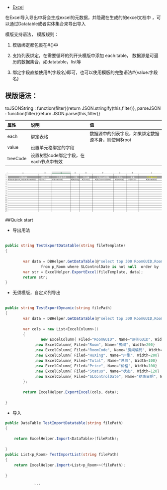 + [Excel](Excel.md)

在Excel导入导出中将会生成excel的元数据，并隐藏在生成的的excel文档中
，可以通过Datatable或者实体集合来导出导入

模版支持语法，
模版规则：

1. 模版绑定都包裹在#{}中

2. 支持列表绑定，在需要循环的列开头模版中添加 each:table，
数据源是可遍历的数据集合，如datatable，list等

3. 绑定字段直接使用#{字段名}即可，也可以使用模版的完整语法#{value:字段名}

## 模版语法：

toJSONString : function(filter){return JSON.stringify(this,filter)},
	parseJSON : function(filter){return JSON.parse(this,filter)}

| 属性     | 说明     |值
| :------------- | :------------- |:----|
| each |  绑定表格  |数据源中的列表字段，如果绑定数据源本身，则使用$root
| value |  设置单元格绑定的字段   |
| treeCode |  设置树型code绑定字段，在each节点中有效  |


![exceltemplate image](exceltemplate.png)

##Quick start

+ 导出用法
```C#  

public string TestExportDatatable(string fileTemplate)
{

		var data = DBHelper.GetDataTable(@"select top 300 RoomGUID,Room,RoomCode,HuXing,Total,Price,Status,SLControlDate
				from p_Room where SLControlDate is not null  order by  Roomcode ");
		var str = ExcelHelper.ExportExcel(fileTemplate, data);
		return str;
}
```
+ 无须模版，自定义列导出
```C#

public string TestExportDynamic(string filePath)
{
		var data = DBHelper.GetDataTable(@"select top 300 RoomGUID,Room,RoomCode,HuXing,Total,Price,Status,SLControlDate
																				from p_Room where SLControlDate is not null  order by  Roomcode ");
		var cols = new List<ExcelColumn>()
		{
				new ExcelColumn{ Filed="RoomGUID", Name="房间GUID", Width=100,TreeCode="RoomCode"}
			 ,new ExcelColumn{ Filed="Room", Name="房间", Width=200}
			 ,new ExcelColumn{ Filed="RoomCode", Name="房间编码", Width=150}
			 ,new ExcelColumn{ Filed="HuXing", Name="户型", Width=200}
			 ,new ExcelColumn{ Filed="Total", Name="总价", Width=100}
			 ,new ExcelColumn{ Filed="Price", Name="价格", Width=100}
			 ,new ExcelColumn{ Filed="Status", Name="状态", Width=120}
			 ,new ExcelColumn{ Filed="SLControlDate", Name="结束日期", Width=100}
		};

		return ExcelHelper.ExportExcel(cols, data);

}
```

+ 导入

```C#
public DataTable TestImportDatatable(string filePath)
{

	return ExcelHelper.Import<DataTable>(filePath);

}
public List<p_Room> TestImportList(string filePath)
{
	return ExcelHelper.Import<List<p_Room>>(filePath);

}

			 ```
